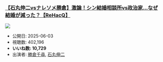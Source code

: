 ### [【石丸伸二vsナレソメ勝倉】激論！シン結婚相談所vs政治家…なぜ結婚が減った？【ReHacQ】](https://www.youtube.com/watch?v=3T6rJSWoRHg)
[![](https://img.youtube.com/vi/3T6rJSWoRHg/sddefault.jpg)](https://www.youtube.com/watch?v=3T6rJSWoRHg)
-   公開日: 2025-06-03
-   視聴数: 402,196
-   **いいね数: 10,729**
-   出演者: [勝倉千尋](/rehacq_fan/people/勝倉千尋 "wikilink"), [石丸伸二](/rehacq_fan/people/石丸伸二 "wikilink")
